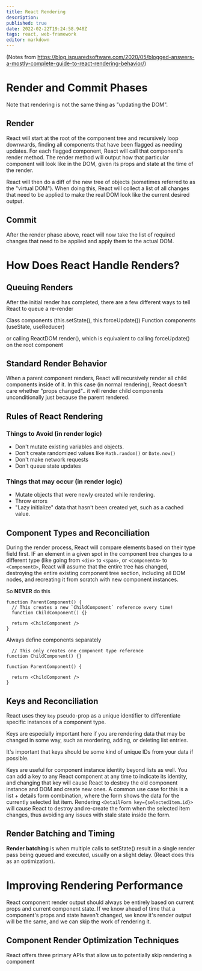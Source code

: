 ```yaml
---
title: React Rendering
description: 
published: true
date: 2022-02-22T19:24:58.948Z
tags: react, web-framework
editor: markdown
---
```


(Notes from https://blog.isquaredsoftware.com/2020/05/blogged-answers-a-mostly-complete-guide-to-react-rendering-behavior/)

# Render and Commit Phases
Note that rendering is not the same thing as "updating the DOM".
## Render
React will start at the root of the component tree and recursively loop downwards, finding all components that have been flagged as needing updates. For each flagged component, React will call that component's render method. The render method will output how that particular component will look like in the DOM, given its props and state at the time of the render.

React will then do a diff of the new tree of objects (sometimes referred to as the "virtual DOM"). When doing this, React will collect a list of all changes that need to be applied to make the real DOM look like the current desired output.
## Commit
After the render phase above, react will now take the list of required changes that need to be applied and apply them to the actual DOM.

# How Does React Handle Renders?
## Queuing Renders
After the initial render has completed, there are a few different ways to tell React to queue a re-render

Class components (this.setState(), this.forceUpdate())
Function components (useState, useReducer)

or calling ReactDOM.render(<App />), which is equivalent to calling forceUpdate() on the root component

## Standard Render Behavior
When a parent component renders, React will recursively render all child components inside of it. 
In this case (in normal rendering), React doesn't care whether "props changed".. it will render child components unconditionally just because the parent rendered.

## Rules of React Rendering
### Things to Avoid (in render logic)
* Don't mutate existing variables and objects.
* Don't create randomized values like `Math.random()` or `Date.now()`
* Don't make network requests
* Don't queue state updates
### Things that may occur (in render logic)
* Mutate objects that were newly created while rendering.
* Throw errors
* "Lazy initialize" data that hasn't been created yet, such as a cached value.

## Component Types and Reconciliation

During the render process, React will compare elements based on their type field first. IF an element in a given spot in the component tree changes to a different type (like going from `<div>` to `<span>`, or `<ComponentA>` to `<ComponentB>`, React will assume that the entire tree has changed, destroying the entire existing component tree section, including all DOM nodes, and recreating it from scratch with new component instances.

So **NEVER** do this

```
function ParentComponent() {
  // This creates a new `ChildComponent` reference every time!
  function ChildComponent() {}
  
  return <ChildComponent />
}
```

Always define components separately

```
  // This only creates one component type reference
function ChildComponent() {}
  
function ParentComponent() {

  return <ChildComponent />
}
```

## Keys and Reconciliation
React uses they `key` pseudo-prop as a unique identifier to differentiate specific instances of a component type. 

Keys are especially important here if you are rendering data that may be changed in some way, such as reordering, adding, or deleting list entries.

It's important that keys should be some kind of unique IDs from your data if possible. 

Keys are useful for component instance identity beyond lists as well. You can add a key to any React component at any time to indicate its identity, and changing that key will cause React to destroy the old component instance and DOM and create new ones. A common use case for this is a list + details form combination, where the form shows the data for the currently selected list item. Rendering `<DetailForm key={selectedItem.id}>` will cause React to destroy and re-create the form when the selected item changes, thus avoiding any issues with stale state inside the form.
  
## Render Batching and Timing
**Render batching** is when multiple calls to setState() result in a single render pass being queued and executed, usually on a slight delay. (React does this as an optimization).

# Improving Rendering Performance
React component render output should always be entirely based on current props and current component state. If we know ahead of time that a component's props and state haven't changed, we know it's render output will be the same, and we can skip the work of rendering it.


## Component Render Optimization Techniques
React offers three primary APIs that allow us to potentially skip rendering a component